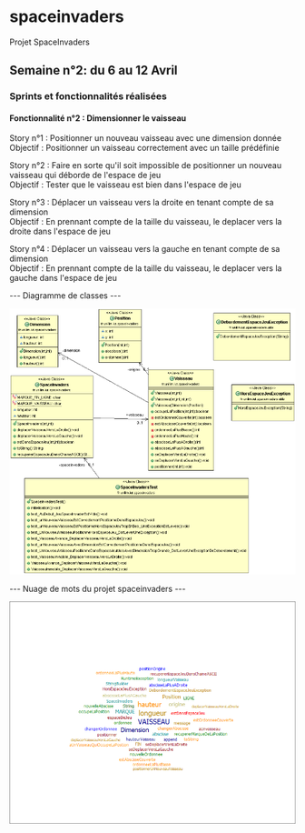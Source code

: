 # spaceinvaders
Projet SpaceInvaders


## Semaine n°2: du 6 au 12 Avril
### Sprints et fonctionnalités réalisées
#### Fonctionnalité n°2 : Dimensionner le vaisseau

Story n°1 : Positionner un nouveau vaisseau avec une dimension donnée <br>
Objectif : Positionner un vaisseau correctement avec un taille prédéfinie
  
Story n°2 : Faire en sorte qu'il soit impossible de positionner un nouveau vaisseau qui déborde de l'espace de jeu <br>
Objectif : Tester que le vaisseau est bien dans l'espace de jeu
  
Story n°3 : Déplacer un vaisseau vers la droite en tenant compte de sa dimension <br>
Objectif : En prennant compte de la taille du vaisseau, le deplacer vers la droite dans l'espace de jeu
  
Story n°4 : Déplacer un vaisseau vers la gauche en tenant compte de sa dimension <br>
Objectif : En prennant compte de la taille du vaisseau, le deplacer vers la gauche dans l'espace de jeu
  
--- Diagramme de classes ---

![Diagramme de classe](https://github.com/RemiLassalle/SpaceInvaders/blob/master/images/Semaine2.gif)

--- Nuage de mots du projet spaceinvaders ---

![Nuage de mots](https://github.com/RemiLassalle/SpaceInvaders/blob/master/images/NdmS2.png)
